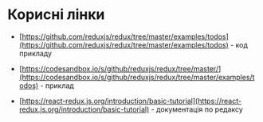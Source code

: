 # Корисні лінки
>
- [https://github.com/reduxjs/redux/tree/master/examples/todos](https://github.com/reduxjs/redux/tree/master/examples/todos) - код прикладу
>
- [https://codesandbox.io/s/github/reduxjs/redux/tree/master/](https://codesandbox.io/s/github/reduxjs/redux/tree/master/examples/todos) - приклад
> 
- [https://react-redux.js.org/introduction/basic-tutorial](https://react-redux.js.org/introduction/basic-tutorial) - документація по редаксу